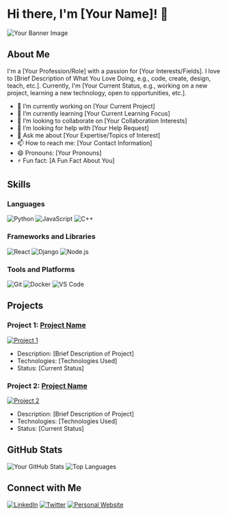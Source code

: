 # Hi there, I'm [Your Name]! 👋

![Your Banner Image](https://example.com/your-banner-image.png)

## About Me

I'm a [Your Profession/Role] with a passion for [Your Interests/Fields]. I love to [Brief Description of What You Love Doing, e.g., code, create, design, teach, etc.]. Currently, I'm [Your Current Status, e.g., working on a new project, learning a new technology, open to opportunities, etc.].

- 🔭 I’m currently working on [Your Current Project]
- 🌱 I’m currently learning [Your Current Learning Focus]
- 👯 I’m looking to collaborate on [Your Collaboration Interests]
- 🤔 I’m looking for help with [Your Help Request]
- 💬 Ask me about [Your Expertise/Topics of Interest]
- 📫 How to reach me: [Your Contact Information]
- 😄 Pronouns: [Your Pronouns]
- ⚡ Fun fact: [A Fun Fact About You]

## Skills

### Languages
![Python](https://img.shields.io/badge/-Python-3776AB?style=flat&logo=Python&logoColor=white)
![JavaScript](https://img.shields.io/badge/-JavaScript-F7DF1E?style=flat&logo=JavaScript&logoColor=black)
![C++](https://img.shields.io/badge/-C++-00599C?style=flat&logo=C%2B%2B&logoColor=white)

### Frameworks and Libraries
![React](https://img.shields.io/badge/-React-61DAFB?style=flat&logo=React&logoColor=black)
![Django](https://img.shields.io/badge/-Django-092E20?style=flat&logo=Django&logoColor=white)
![Node.js](https://img.shields.io/badge/-Node.js-339933?style=flat&logo=Node.js&logoColor=white)

### Tools and Platforms
![Git](https://img.shields.io/badge/-Git-F05032?style=flat&logo=Git&logoColor=white)
![Docker](https://img.shields.io/badge/-Docker-2496ED?style=flat&logo=Docker&logoColor=white)
![VS Code](https://img.shields.io/badge/-VS_Code-007ACC?style=flat&logo=Visual-Studio-Code&logoColor=white)

## Projects

### Project 1: [Project Name](https://github.com/yourusername/project1)
[![Project 1](https://img.shields.io/badge/GitHub-Your_Project_Name-181717?style=flat&logo=github)](https://github.com/yourusername/project1)
- Description: [Brief Description of Project]
- Technologies: [Technologies Used]
- Status: [Current Status]

### Project 2: [Project Name](https://github.com/yourusername/project2)
[![Project 2](https://img.shields.io/badge/GitHub-Your_Project_Name-181717?style=flat&logo=github)](https://github.com/yourusername/project2)
- Description: [Brief Description of Project]
- Technologies: [Technologies Used]
- Status: [Current Status]

## GitHub Stats

![Your GitHub Stats](https://github-readme-stats.vercel.app/api?username=yourusername&show_icons=true&theme=radical)
![Top Languages](https://github-readme-stats.vercel.app/api/top-langs/?username=yourusername&layout=compact&theme=radical)

## Connect with Me

[![LinkedIn](https://img.shields.io/badge/-LinkedIn-0077B5?style=flat&logo=LinkedIn&logoColor=white)](https://linkedin.com/in/yourprofile)
[![Twitter](https://img.shields.io/badge/-Twitter-1DA1F2?style=flat&logo=Twitter&logoColor=white)](https://twitter.com/yourprofile)
[![Personal Website](https://img.shields.io/badge/-Website-000000?style=flat&logo=About.me&logoColor=white)](https://yourwebsite.com)